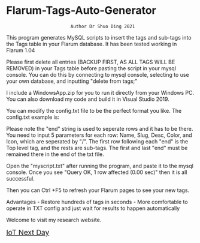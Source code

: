 # Flarum-Tags-Auto-Generator
                            Author Dr Shuo Ding 2021

This program generates MySQL scripts to insert the tags and sub-tags into the Tags table in your Flarum database.
It has been tested working in Flarum 1.04

Please first delete all entries (BACKUP FIRST, AS ALL TAGS WILL BE REMOVED) in your Tags table before pasting the script in your mysql console. You can do this by connecting to mysql console, selecting to use your own database, and inputting "delete from tags;"

I include a WindowsApp.zip for you to run it directly from your Windows PC.
You can also download my code and build it in Visual Studio 2019.

You can modify the config.txt file to be the perfect format you like. 
The config.txt example is:

Please note the "end" string is used to seperate rows and it has to be there.
You need to input 5 parameters for each row: Name, Slug, Desc, Color, and Icon, which are seperated by "/". 
The first row following each "end" is the Top level tag, and the rests are sub-tags.
The first and last "end" must be remained there in the end of the txt file.

Open the "myscript.txt" after running the program, and paste it to the mysql console.
Once you see "Query OK, 1 row affected (0.00 sec)" then it is all successful. 

Then you can Ctrl +F5 to refresh your Flarum pages to see your new tags.

Advantages  - Restore hundreds of tags in seconds
            - More comfortable to operate in TXT config and just wait for results to happen automatically 
            



Welcome to visit my research website. 

<a href="https://iotnextday.com" style="font-size:19px">IoT Next Day</a>
 
 

          





